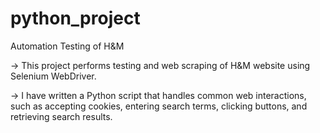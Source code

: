 # python_project

Automation Testing of H&M

-> This project performs testing and web scraping of H&M website using Selenium WebDriver.

-> I have written a Python script that handles common web interactions, such as accepting cookies, entering search terms, clicking buttons, and
 retrieving search results. 
